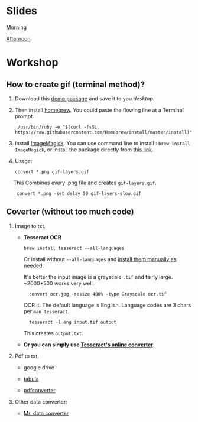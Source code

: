 # Slides

[Morning]()

[Afternoon]()

# Workshop 

## How to create gif (terminal method)? 

1. Download this [demo package](https://share.weiyun.com/4e6e4205774add9bdea33c0e4378d0e5) and save it to you _desktop_. 

2. Then install [homebrew](https://brew.sh/). You could paste the flowing line at a Terminal prompt.
    
        /usr/bin/ruby -e "$(curl -fsSL https://raw.githubusercontent.com/Homebrew/install/master/install)"

3. Install [ImageMagick](https://www.imagemagick.org/script/index.php). You can use command line to install : `brew install ImageMagick`, or install the package directly from [this link](https://www.imagemagick.org/script/download.php).
    
4. Usage:
        
       convert *.png gif-layers.gif
        
      This Combines every .png file and creates `gif-layers.gif`.
      
        convert *.png -set delay 50 gif-layers-slow.gif

## Coverter (without too much code)

1. Image to txt. 

    * **Tesseract OCR**
  
        `brew install tesseract --all-languages`

        Or install without `--all-languages` and [install them manually as needed](http://blog.philippklaus.de/2011/01/chinese-ocr/).

        It's better the input image is a grayscale `.tif` and fairly large. ~2000*500 works very well.

            convert ocr.jpg -resize 400% -type Grayscale ocr.tif

        OCR it. The default language is English. Language codes are 3 chars per `man tesseract`.

            tesseract -l eng input.tif output

        This creates `output.txt`.


    * **Or you can simply use [Tesseract's online converter](http://tesseract.projectnaptha.com/)**.

2. Pdf to txt. 

    * google drive
    
    * [tabula](http://tabula.technology/)
    
    * [pdfconverter](https://pdftables.com/)

3. Other data converter: 

    * [Mr. data converter](http://shancarter.github.io/mr-data-converter/)


